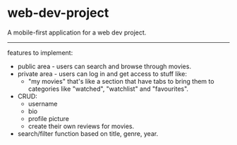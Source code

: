 # web-dev-project
A mobile-first application for a web dev project.

*** 

features to implement:
- public area - users can search and browse through movies.
- private area - users can log in and get access to stuff like:
  - "my movies" that's like a section that have tabs to bring them to categories like "watched", "watchlist" and "favourites".
- CRUD:
  - username
  - bio
  - profile picture
  - create their own reviews for movies. 
- search/filter function based on title, genre, year.

